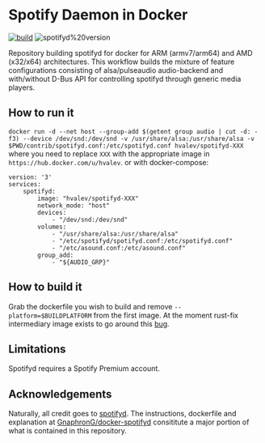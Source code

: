 # Spotify Daemon in Docker
[![build](https://github.com/hvalev/spotifyd-docker/actions/workflows/build.yml/badge.svg?branch=main)](https://github.com/hvalev/spotifyd-docker/actions/workflows/build.yml)
![spotifyd%20version](https://img.shields.io/badge/spotifyd%20version-0.2.25-1-green)

Repository building spotifyd for docker for ARM (armv7/arm64) and AMD (x32/x64) architectures. This workflow builds the mixture of feature configurations consisting of alsa/pulseaudio audio-backend and with/without D-Bus API for controlling spotifyd through generic media players.

## How to run it
```docker run -d --net host --group-add $(getent group audio | cut -d: -f3) --device /dev/snd:/dev/snd -v /usr/share/alsa:/usr/share/alsa -v $PWD/contrib/spotifyd.conf:/etc/spotifyd.conf hvalev/spotifyd-XXX``` where you need to replace ```XXX``` with the appropriate image in ```https://hub.docker.com/u/hvalev```.
or with docker-compose:
```
version: '3'
services:
	spotifyd:
		image: "hvalev/spotifyd-XXX"
		network_mode: "host"
		devices:
			- "/dev/snd:/dev/snd"
		volumes:
			- "/usr/share/alsa:/usr/share/alsa"
			- "/etc/spotifyd/spotifyd.conf:/etc/spotifyd.conf"
			- "/etc/asound.conf:/etc/asound.conf"
		group_add:
			- "${AUDIO_GRP}"
```
## How to build it
Grab the dockerfile you wish to build and remove ```--platform=$BUILDPLATFORM``` from the first image. At the moment rust-fix intermediary image exists to go around this [bug](https://github.com/docker/buildx/issues/395).

## Limitations
Spotifyd requires a Spotify Premium account.

## Acknowledgements
Naturally, all credit goes to [spotifyd](https://github.com/Spotifyd/spotifyd). The instructions, dockerfile and explanation at [GnaphronG/docker-spotifyd](https://github.com/GnaphronG/docker-spotifyd) consititute a major portion of what is contained in this repository.